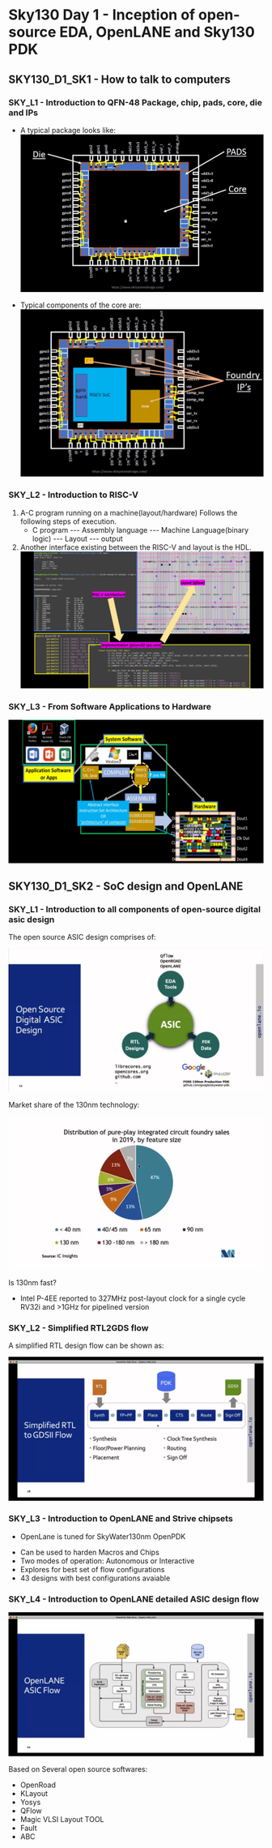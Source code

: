 # Sky130 Day 1 - Inception of open-source EDA, OpenLANE and Sky130 PDK

## SKY130_D1_SK1 - How to talk to computers

### SKY_L1 - Introduction to QFN-48 Package, chip, pads, core, die and IPs

- A typical package looks like:
 ![Package Image](images/package.png)

- Typical components of the core are:
 ![Core components](images/basic_chip.png)


### SKY_L2 - Introduction to RISC-V

1. A-C program running on a machine(layout/hardware) Follows the following steps of execution.
   - C program --- Assembly language --- Machine Language(binary logic) --- Layout --- output
2. Another interface existing between the RISC-V and layout is the HDL.
   ![risc-rtl-layout](images/risc-layout.png)

### SKY_L3 - From Software Applications to Hardware

 ![SW TO HW](images/sw2hw.png)



## SKY130_D1_SK2 - SoC design and OpenLANE


### SKY_L1 - Introduction to all components of open-source digital asic design

The open source ASIC design comprises of:

 ![Open_Source](images/open_source.png)

Market share of the 130nm technology:

 ![IC technology Distribution](images/130nm.png)

 Is 130nm fast?
  -  Intel P-4EE reported to 327MHz post-layout clock  for a single cycle RV32i and >1GHz for pipelined version

### SKY_L2 - Simplified RTL2GDS flow
A simplified RTL design flow can be shown as:

![RTL_Design_Flow](images/design_flow.png)



### SKY_L3 - Introduction to OpenLANE and Strive chipsets

* OpenLane is tuned for SkyWater130nm OpenPDK
- Can be used to harden Macros and Chips
- Two modes of operation: Autonomous or Interactive
- Explores for best set of flow configurations
- 43 designs with best configurations avaiable


### SKY_L4 - Introduction to OpenLANE detailed ASIC design flow

![OpenLane_Flow](images/openlane_asicflow.png)

Based on Several open source softwares:

- OpenRoad
- KLayout
- Yosys
- QFlow
- Magic VLSI Layout TOOL
- Fault
- ABC
  




